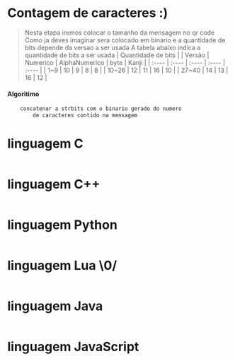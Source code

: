 # Contagem de caracteres :)
> Nesta etapa iremos colocar o tamanho da mensagem no qr code
> Como ja deves imaginar sera colocado em binario e a quantidade de bits depende da versao a ser usada
> A tabela abaixo indica a quantidade de bits a ser usada 
| Quantidade de bits | 
| Versão | Numerico | AlphaNumerico | byte | Kanji |
| :---- | :---- | :---- | :---- | :---- |
| 1~9 | 10 | 9 | 8 | 8 |
| 10~26 | 12 | 11 | 16 | 10 |
| 27~40 | 14 | 13 | 16 | 12 |



####  Algoritimo
 
```python
    concatenar a strbits com o binario gerado do numero 
        de caracteres contido na mensagem
```


# linguagem C
```C

```
# linguagem C++ 
```Cpp

```
# linguagem Python
```Python

```
# linguagem Lua \0/
```lua

```
# linguagem Java
```Java

```
# linguagem JavaScript
```javaScript

```
